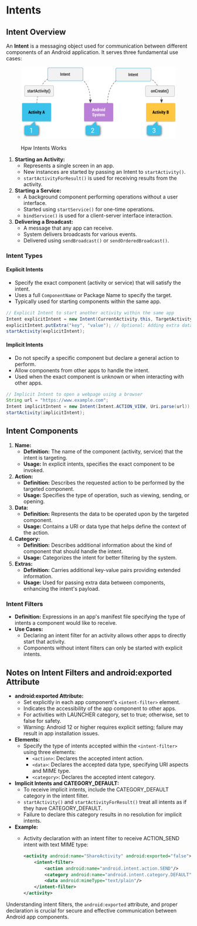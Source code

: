 # Intents

## Intent Overview

An **Intent** is a messaging object used for communication between different components of an Android application. It serves three fundamental use cases:

<figure><img src="../../../.gitbook/assets/image (5) (1).png" alt=""><figcaption><p>Hpw Intents Works</p></figcaption></figure>

1. **Starting an Activity:**
   * Represents a single screen in an app.
   * New instances are started by passing an Intent to `startActivity()`.
   * `startActivityForResult()` is used for receiving results from the activity.
2. **Starting a Service:**
   * A background component performing operations without a user interface.
   * Started using `startService()` for one-time operations.
   * `bindService()` is used for a client-server interface interaction.
3. **Delivering a Broadcast:**
   * A message that any app can receive.
   * System delivers broadcasts for various events.
   * Delivered using `sendBroadcast()` or `sendOrderedBroadcast()`.

### Intent Types

#### Explicit Intents

* Specify the exact component (activity or service) that will satisfy the intent.
* Uses a full `ComponentName` or Package Name to specify the target.
* Typically used for starting components within the same app.

```java
// Explicit Intent to start another activity within the same app
Intent explicitIntent = new Intent(CurrentActivity.this, TargetActivity.class);
explicitIntent.putExtra("key", "value"); // Optional: Adding extra data
startActivity(explicitIntent);
```

#### Implicit Intents

* Do not specify a specific component but declare a general action to perform.
* Allow components from other apps to handle the intent.
* Used when the exact component is unknown or when interacting with other apps.

```java
// Implicit Intent to open a webpage using a browser
String url = "https://www.example.com";
Intent implicitIntent = new Intent(Intent.ACTION_VIEW, Uri.parse(url));
startActivity(implicitIntent);
```

## Intent Components

1. **Name:**
   * **Definition:** The name of the component (activity, service) that the intent is targeting.
   * **Usage:** In explicit intents, specifies the exact component to be invoked.
2. **Action:**
   * **Definition:** Describes the requested action to be performed by the targeted component.
   * **Usage:** Specifies the type of operation, such as viewing, sending, or opening.
3. **Data:**
   * **Definition:** Represents the data to be operated upon by the targeted component.
   * **Usage:** Contains a URI or data type that helps define the context of the action.
4. **Category:**
   * **Definition:** Describes additional information about the kind of component that should handle the intent.
   * **Usage:** Categorizes the intent for better filtering by the system.
5. **Extras:**
   * **Definition:** Carries additional key-value pairs providing extended information.
   * **Usage:** Used for passing extra data between components, enhancing the intent's payload.

### Intent Filters

* **Definition:** Expressions in an app's manifest file specifying the type of intents a component would like to receive.
* **Use Cases:**
  * Declaring an intent filter for an activity allows other apps to directly start that activity.
  * Components without intent filters can only be started with explicit intents.

## Notes on Intent Filters and android:exported Attribute

* **android:exported Attribute:**
  * Set explicitly in each app component's `<intent-filter>` element.
  * Indicates the accessibility of the app component to other apps.
  * For activities with LAUNCHER category, set to true; otherwise, set to false for safety.
  * Warning: Android 12 or higher requires explicit setting; failure may result in app installation issues.
* **Elements:**
  * Specify the type of intents accepted within the `<intent-filter>` using three elements:
    * `<action>`: Declares the accepted intent action.
    * `<data>`: Declares the accepted data type, specifying URI aspects and MIME type.
    * `<category>`: Declares the accepted intent category.
* **Implicit Intents and CATEGORY\_DEFAULT:**
  * To receive implicit intents, include the CATEGORY\_DEFAULT category in the intent filter.
  * `startActivity()` and `startActivityForResult()` treat all intents as if they have CATEGORY\_DEFAULT.
  * Failure to declare this category results in no resolution for implicit intents.
* **Example:**
  *   Activity declaration with an intent filter to receive ACTION\_SEND intent with text MIME type:

      ```xml
      <activity android:name="ShareActivity" android:exported="false">
          <intent-filter>
              <action android:name="android.intent.action.SEND"/>
              <category android:name="android.intent.category.DEFAULT"/>
              <data android:mimeType="text/plain"/>
          </intent-filter>
      </activity>
      ```

Understanding intent filters, the `android:exported` attribute, and proper declaration is crucial for secure and effective communication between Android app components.
